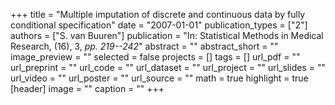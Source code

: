 +++
title = "Multiple imputation of discrete and continuous data by fully conditional specification"
date = "2007-01-01"
publication_types = ["2"]
authors = ["S. van Buuren"]
publication = "In: Statistical Methods in Medical Research, (16), 3, _pp. 219--242_"
abstract = ""
abstract_short = ""
image_preview = ""
selected = false
projects = []
tags = []
url_pdf = ""
url_preprint = ""
url_code = ""
url_dataset = ""
url_project = ""
url_slides = ""
url_video = ""
url_poster = ""
url_source = ""
math = true
highlight = true
[header]
image = ""
caption = ""
+++
